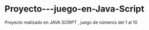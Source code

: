 # Proyecto---juego-en-Java-Script
Proyecto realizado en JAVA SCRIPT , juego de números  del 1 al 10
